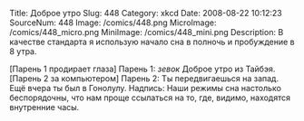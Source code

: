 Title: Доброе утро 
Slug: 448 
Category: xkcd 
Date: 2008-08-22 10:12:23 
SourceNum: 448 
Image: /comics/448.png 
MicroImage: /comics/448_micro.png 
MiniImage: /comics/448_mini.png 
Description: В качестве стандарта я использую начало сна в полночь и пробуждение в 8 утра. 

[Парень 1 продирает глаза]
Парень 1: *зевок* Доброе утро из Тайбэя.
[Парень 2 за компьютером]
Парень 2: Ты передвигаешься на запад. Ещё вчера ты был в Гонолулу.
Надпись: Наши режимы сна настолько беспорядочны, что нам проще ссылаться на то, где, видимо, находятся внутренние часы.